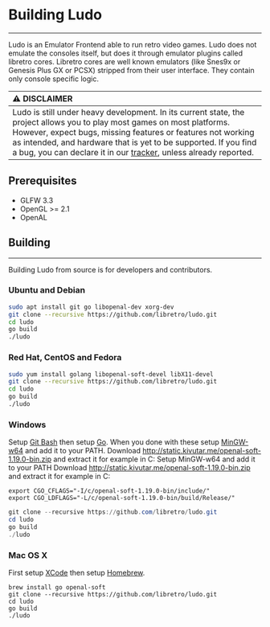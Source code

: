 # Building Ludo
___
Ludo is an Emulator Frontend able to run retro video games. Ludo does not emulate the consoles itself, but does it through emulator plugins called libretro cores. Libretro cores are well known emulators (like Snes9x or Genesis Plus GX or PCSX) stripped from their user interface. They contain only console specific logic.

| :warning: DISCLAIMER          |
|:---------------------------|
| Ludo is still under heavy development. In its current state, the project allows you to play most games on most platforms. However, expect bugs, missing features or features not working as intended, and hardware that is yet to be supported. If you find a bug, you can declare it in our [tracker](https://github.com/libretro/ludo/issues), unless already reported.      |

## Prerequisites

- GLFW 3.3
- OpenGL >= 2.1
- OpenAL

## Building
___

Building Ludo from source is for developers and contributors.

### Ubuntu and Debian

```sh
sudo apt install git go libopenal-dev xorg-dev
git clone --recursive https://github.com/libretro/ludo.git
cd ludo
go build
./ludo
```

### Red Hat, CentOS and Fedora

```sh
sudo yum install golang libopenal-soft-devel libX11-devel
git clone --recursive https://github.com/libretro/ludo.git
cd ludo
go build
./ludo
```

### Windows

Setup [Git Bash](https://gitforwindows.org/) then setup [Go](https://golang.org/dl/). When you done with these setup [MinGW-w64](https://sourceforge.net/projects/mingw-w64/) and add it to your PATH. Download http://static.kivutar.me/openal-soft-1.19.0-bin.zip and extract it for example in C:
Setup MinGW-w64 and add it to your PATH
Download http://static.kivutar.me/openal-soft-1.19.0-bin.zip and extract it for example in C:
```shell
export CGO_CFLAGS="-I/c/openal-soft-1.19.0-bin/include/"
export CGO_LDFLAGS="-L/c/openal-soft-1.19.0-bin/build/Release/"
```

```Powershell
git clone --recursive https://github.com/libretro/ludo.git
cd ludo
go build
./ludo
```

### Mac OS X

First setup [XCode](https://developer.apple.com/documentation/xcode/) then setup [Homebrew](https://brew.sh/).

```brew
brew install go openal-soft
git clone --recursive https://github.com/libretro/ludo.git
cd ludo
go build
./ludo
```
